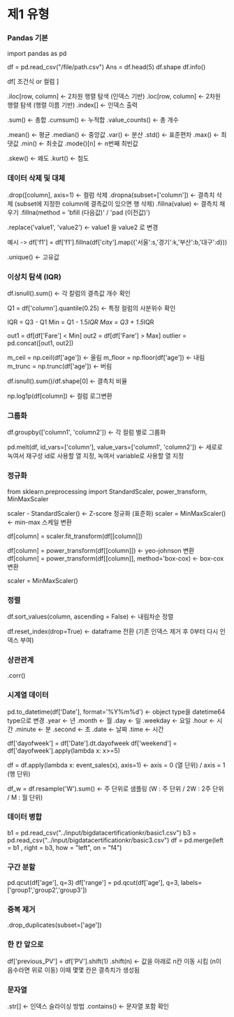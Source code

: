 # 제1 유형

### Pandas 기본

import pandas as pd

df = pd.read_csv("/file/path.csv")
Ans = df.head(5)
df.shape
df.info()

df[ 조건식 or 컬럼 ]

.iloc[row, column] <- 2차원 행렬 탐색 (인덱스 기반)
.loc[row, column]  <- 2차원 행렬 탐색 (행렬 이름 기반)
.index[] <- 인덱스 출력

.sum() <- 총합
.cumsum() <- 누적합
.value_counts() <- 총 개수

.mean() <- 평균
.median() <- 중앙값
.var() <- 분산
.std() <- 표준편차
.max() <- 최댓값
.min() <- 최솟값
.mode()[n] <- n번째 최빈값

.skew() <- 왜도
.kurt() <- 첨도 

### 데이터 삭제 및 대체
.drop([column], axis=1) <- 컬럼 삭제
.dropna(subset=['column']) <- 결측치 삭제 (subset에 지정한 column에 결측값이 있으면 행 삭제)
.fillna(value) <- 결측치 채우기
.fillna(method = 'bfill (다음값)' / 'pad (이전값)')

.replace('value1', 'value2') <- value1 을 value2 로 변경 

예시 -> df['f1'] = df['f1'].fillna(df['city'].map({'서울':s,'경기':k,'부산':b,'대구':d}))

.unique() <- 고유값

### 이상치 탐색 (IQR)

df.isnull().sum()  <- 각 칼럼의 결측값 개수 확인

Q1 = df['column'].quantile(0.25)  <- 특정 컬럼의 사분위수 확인

IQR = Q3 - Q1
Min = Q1 - 1.5*IQR
Max = Q3 + 1.5*IQR

out1 = df[df['Fare'] < Min]
out2 = df[df['Fare'] > Max]
outlier = pd.concat([out1, out2])

m_ceil = np.ceil(df['age'])  <- 올림
m_floor = np.floor(df['age'])  <- 내림
m_trunc = np.trunc(df['age'])  <- 버림

df.isnull().sum()/df.shape[0] <- 결측치 비율

np.log1p(df[column]) <- 컬럼 로그변환 

### 그룹화
df.groupby(['column1', 'column2']) <- 각 컬럼 별로 그룹화

pd.melt(df, id_vars=['column'], value_vars=['column1', 'column2']) <- 세로로 녹여서 재구성
id로 사용할 열 지정, 녹여서 variable로 사용할 열 지정

### 정규화
from sklearn.preprocessing import StandardScaler, power_transform, MinMaxScaler

scaler - StandardScaler() <- Z-score 정규화 (표준화)
scaler = MinMaxScaler() <- min-max 스케일 변환

df[column] = scaler.fit_transform(df[[column]])

df[column] = power_transform(df[[column]]) <- yeo-johnson 변환
df[column] = power_transform(df[[column]], method='box-cox) <- box-cox 변환 

scaler = MinMaxScaler()

### 정렬
df.sort_values(column, ascending = False) <- 내림차순 정렬 

df.reset_index(drop=True) <- dataframe 전환 (기존 인덱스 제거 후 0부터 다시 인덱스 부여)

### 상관관계
.corr()

### 시계열 데이터
pd.to_datetime(df['Date'], format='%Y%m%d') <- object type을 datetime64 type으로 변경
.year <- 년
.month <- 월
.day <- 일
.weekday <- 요일
.hour <- 시간
.minute <- 분
.second <- 초
.date <- 날짜
.time <- 시간

df['dayofweek'] = df['Date'].dt.dayofweek
df['weekend'] = df['dayofweek'].apply(lambda x: x>=5)

df = df.apply(lambda x: event_sales(x), axis=1)  <- axis = 0 (열 단위) / axis = 1 (행 단위)

df_w = df.resample('W').sum() <- 주 단위로 샘플링 (W : 주 단위 / 2W : 2주 단위 / M : 월 단위)

### 데이터 병합
b1 = pd.read_csv("../input/bigdatacertificationkr/basic1.csv")
b3 = pd.read_csv("../input/bigdatacertificationkr/basic3.csv")
df = pd.merge(left = b1 , right = b3, how = "left", on = "f4")

### 구간 분할
pd.qcut(df['age'], q=3)
df['range'] = pd.qcut(df['age'], q=3, labels=['group1','group2','group3'])

### 중복 제거
.drop_duplicates(subset=['age'])

### 한 칸 앞으로
df['previous_PV'] = df['PV'].shift(1)
.shift(n) <- 값을 아래로 n칸 이동 시킴 (n이 음수라면 위로 이동) 이때 몇몇 칸은 결측치가 생성됨

### 문자열
.str[] <- 인덱스 슬라이싱 방법 
.contains() <- 문자열 포함 확인


